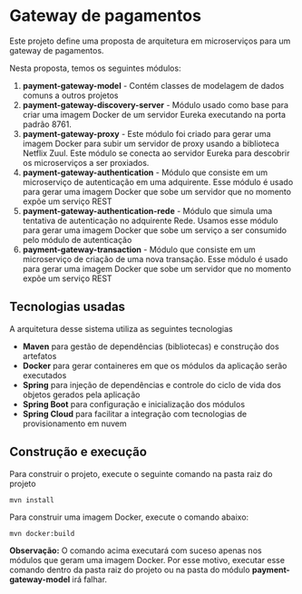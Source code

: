# Gateway de pagamentos

Este projeto define uma proposta de arquitetura em microserviços para um gateway de pagamentos.
 
Nesta proposta, temos os seguintes módulos:

1. **payment-gateway-model** - Contém classes de modelagem de dados comuns a outros projetos
1. **payment-gateway-discovery-server** - Módulo usado como base para criar uma imagem Docker de um servidor Eureka executando na porta padrão 8761.
1. **payment-gateway-proxy** - Este módulo foi criado para gerar uma imagem Docker para subir um servidor de proxy usando a biblioteca Netflix Zuul. Este módulo se conecta ao servidor Eureka para descobrir os microserviços a ser proxiados.
1. **payment-gateway-authentication** - Módulo que consiste em um microserviço de autenticação em uma adquirente. Esse módulo é usado para gerar uma imagem Docker que sobe um servidor que no momento expõe um serviço REST
1. **payment-gateway-authentication-rede** - Módulo que simula uma tentativa de autenticação no adquirente Rede. Usamos esse módulo para gerar uma imagem Docker que sobe um serviço a ser consumido pelo módulo de autenticação
1. **payment-gateway-transaction** - Módulo que consiste em um microserviço de criação de uma nova transação. Esse módulo é usado para gerar uma imagem Docker que sobe um servidor que no momento expõe um serviço REST

## Tecnologias usadas

A arquitetura desse sistema utiliza as seguintes tecnologias

* **Maven** para gestão de dependências (bibliotecas) e construção dos artefatos
* **Docker** para gerar containeres em que os módulos da aplicação serão executados
* **Spring** para injeção de dependências e controle do ciclo de vida dos objetos gerados pela aplicação
* **Spring Boot** para configuração e inicialização dos módulos
* **Spring Cloud** para facilitar a integração com tecnologias de provisionamento em nuvem

## Construção e execução

Para construir o projeto, execute o seguinte comando na pasta raiz do projeto

```
mvn install
```

Para construir uma imagem Docker, execute o comando abaixo:

```
mvn docker:build
```

**Observação:** O comando acima executará com suceso apenas nos módulos que geram uma imagem Docker. Por esse motivo, executar esse comando dentro da pasta raiz do projeto ou na pasta do módulo **payment-gateway-model** irá falhar.
